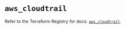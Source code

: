 # `aws_cloudtrail`

Refer to the Terraform Registry for docs: [`aws_cloudtrail`](https://registry.terraform.io/providers/hashicorp/aws/5.39.0/docs/resources/cloudtrail).
